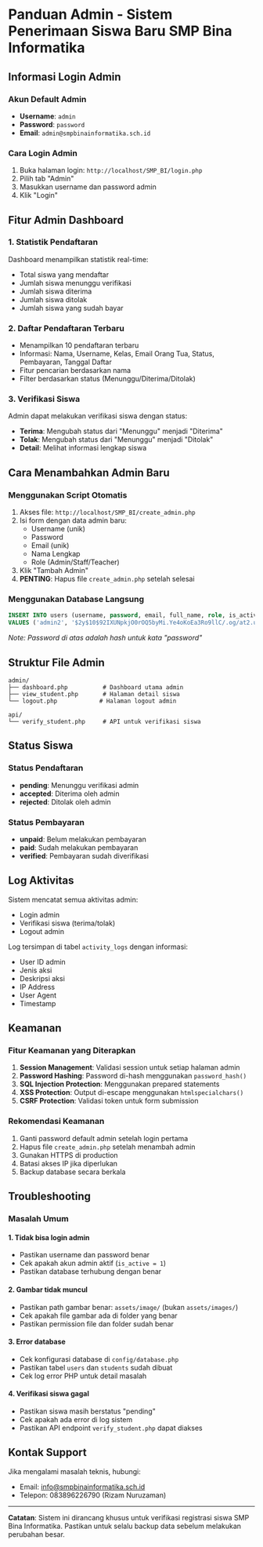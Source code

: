 # Panduan Admin - Sistem Penerimaan Siswa Baru SMP Bina Informatika

## Informasi Login Admin

### Akun Default Admin
- **Username**: `admin`
- **Password**: `password`
- **Email**: `admin@smpbinainformatika.sch.id`

### Cara Login Admin
1. Buka halaman login: `http://localhost/SMP_BI/login.php`
2. Pilih tab "Admin"
3. Masukkan username dan password admin
4. Klik "Login"

## Fitur Admin Dashboard

### 1. Statistik Pendaftaran
Dashboard menampilkan statistik real-time:
- Total siswa yang mendaftar
- Jumlah siswa menunggu verifikasi
- Jumlah siswa diterima
- Jumlah siswa ditolak
- Jumlah siswa yang sudah bayar

### 2. Daftar Pendaftaran Terbaru
- Menampilkan 10 pendaftaran terbaru
- Informasi: Nama, Username, Kelas, Email Orang Tua, Status, Pembayaran, Tanggal Daftar
- Fitur pencarian berdasarkan nama
- Filter berdasarkan status (Menunggu/Diterima/Ditolak)

### 3. Verifikasi Siswa
Admin dapat melakukan verifikasi siswa dengan status:
- **Terima**: Mengubah status dari "Menunggu" menjadi "Diterima"
- **Tolak**: Mengubah status dari "Menunggu" menjadi "Ditolak"
- **Detail**: Melihat informasi lengkap siswa

## Cara Menambahkan Admin Baru

### Menggunakan Script Otomatis
1. Akses file: `http://localhost/SMP_BI/create_admin.php`
2. Isi form dengan data admin baru:
   - Username (unik)
   - Password
   - Email (unik)
   - Nama Lengkap
   - Role (Admin/Staff/Teacher)
3. Klik "Tambah Admin"
4. **PENTING**: Hapus file `create_admin.php` setelah selesai

### Menggunakan Database Langsung
```sql
INSERT INTO users (username, password, email, full_name, role, is_active) 
VALUES ('admin2', '$2y$10$92IXUNpkjO0rOQ5byMi.Ye4oKoEa3Ro9llC/.og/at2.uheWG/igi', 'admin2@smpbinainformatika.sch.id', 'Admin Kedua', 'admin', 1);
```
*Note: Password di atas adalah hash untuk kata "password"*

## Struktur File Admin

```
admin/
├── dashboard.php          # Dashboard utama admin
├── view_student.php       # Halaman detail siswa
└── logout.php            # Halaman logout admin

api/
└── verify_student.php     # API untuk verifikasi siswa
```

## Status Siswa

### Status Pendaftaran
- **pending**: Menunggu verifikasi admin
- **accepted**: Diterima oleh admin
- **rejected**: Ditolak oleh admin

### Status Pembayaran
- **unpaid**: Belum melakukan pembayaran
- **paid**: Sudah melakukan pembayaran
- **verified**: Pembayaran sudah diverifikasi

## Log Aktivitas

Sistem mencatat semua aktivitas admin:
- Login admin
- Verifikasi siswa (terima/tolak)
- Logout admin

Log tersimpan di tabel `activity_logs` dengan informasi:
- User ID admin
- Jenis aksi
- Deskripsi aksi
- IP Address
- User Agent
- Timestamp

## Keamanan

### Fitur Keamanan yang Diterapkan
1. **Session Management**: Validasi session untuk setiap halaman admin
2. **Password Hashing**: Password di-hash menggunakan `password_hash()`
3. **SQL Injection Protection**: Menggunakan prepared statements
4. **XSS Protection**: Output di-escape menggunakan `htmlspecialchars()`
5. **CSRF Protection**: Validasi token untuk form submission

### Rekomendasi Keamanan
1. Ganti password default admin setelah login pertama
2. Hapus file `create_admin.php` setelah menambah admin
3. Gunakan HTTPS di production
4. Batasi akses IP jika diperlukan
5. Backup database secara berkala

## Troubleshooting

### Masalah Umum

#### 1. Tidak bisa login admin
- Pastikan username dan password benar
- Cek apakah akun admin aktif (`is_active = 1`)
- Pastikan database terhubung dengan benar

#### 2. Gambar tidak muncul
- Pastikan path gambar benar: `assets/image/` (bukan `assets/images/`)
- Cek apakah file gambar ada di folder yang benar
- Pastikan permission file dan folder sudah benar

#### 3. Error database
- Cek konfigurasi database di `config/database.php`
- Pastikan tabel `users` dan `students` sudah dibuat
- Cek log error PHP untuk detail masalah

#### 4. Verifikasi siswa gagal
- Pastikan siswa masih berstatus "pending"
- Cek apakah ada error di log sistem
- Pastikan API endpoint `verify_student.php` dapat diakses

## Kontak Support

Jika mengalami masalah teknis, hubungi:
- Email: info@smpbinainformatika.sch.id
- Telepon: 083896226790 (Rizam Nuruzaman)

---

**Catatan**: Sistem ini dirancang khusus untuk verifikasi registrasi siswa SMP Bina Informatika. Pastikan untuk selalu backup data sebelum melakukan perubahan besar. 